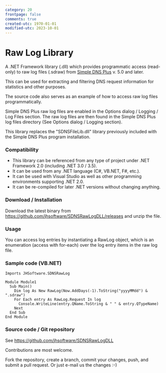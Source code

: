 ```yaml
---
category: 20
frontpage: false
comments: true
created-utc: 1970-01-01
modified-utc: 2023-10-01
---
```

# Raw Log Library

A .NET Framework library (.dll) which provides programmatic access (read-only) to raw log files (.sdraw) from [Simple DNS Plus](https://simpledns.plus) v. 5.0 and later.

This can be used for extracting and filtering DNS request information for statistics and other purposes.

The source code also serves as an example of how to access raw log files programmatically.

Simple DNS Plus raw log files are enabled in the Options dialog / Logging / Log Files section.
The raw log files are then found in the Simple DNS Plus log files directory (See Options dialog / Logging section). 

This library replaces the "SDNSFileLib.dll" library previously included with the Simple DNS Plus program installation.

### Compatibility

- This library can be referenced from any type of project under .NET Framework 2.0 (including .NET 3.0 / 3.5).
- It can be used from any .NET language (C#, VB.NET, F#, etc.).
- It can be used with Visual Studio as well as other programming environments supporting .NET 2.0.
- It can be re-compiled for later .NET versions without changing anything.

### Download / Installation

Download the latest binary from <https://github.com/jhsoftware/SDNSRawLogDLL/releases> and unzip the file.

### Usage

You can access log entries by instantiating a RawLog object, which is an enumeration (access with for-each) over the log entry items in the raw log file.

### Sample code (VB.NET)

```
Imports JHSoftware.SDNSRawLog

Module Module1
  Sub Main()
    Dim log As New RawLog(Now.AddDays(-1).ToString("yyyyMMdd") & ".sdraw")
    For Each entry As RawLog.Request In log
      Console.WriteLine(entry.QName.ToString & " " & entry.QTypeName)
    Next
  End Sub
End Module
```

### Source code / Git repository

See <https://github.com/jhsoftware/SDNSRawLogDLL>

Contributions are most welcome. 

Fork the repository, create a branch, commit your changes, push, and submit a pull request.
Or just e-mail us the changes :-)

